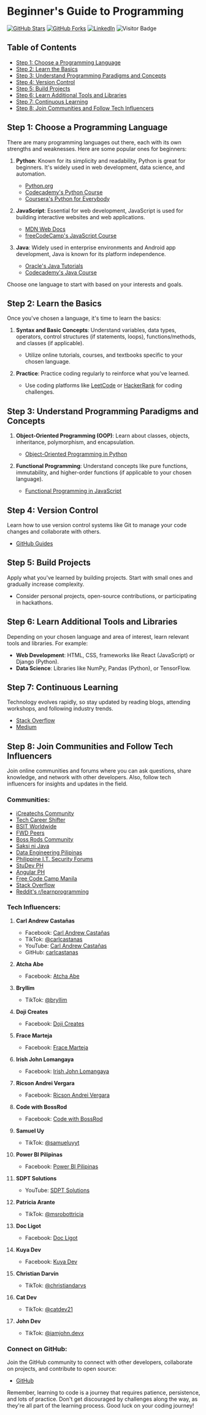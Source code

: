 # Beginner's Guide to Programming

[![GitHub Stars](https://img.shields.io/github/stars/carlcastanas/Beginners-Guide-to-Programming)](https://github.com/carlcastanas/Beginners-Guide-to-Programming/stargazers)
[![GitHub Forks](https://img.shields.io/github/forks/carlcastanas/Beginners-Guide-to-Programming)](https://github.com/carlcastanas/Beginners-Guide-to-Programming/network/members)
[![LinkedIn](https://img.shields.io/badge/-LinkedIn-blue?style=flat-square&logo=linkedin&logoColor=white&link=https://www.linkedin.com/company/icreatechs-aus)](https://www.linkedin.com/company/icreatechs-aus)
![Visitor Badge](https://visitor-badge.laobi.icu/badge?page_id=carlcastanas.Beginners-Guide-to-Programming)

## Table of Contents
- [Step 1: Choose a Programming Language](#step-1-choose-a-programming-language)
- [Step 2: Learn the Basics](#step-2-learn-the-basics)
- [Step 3: Understand Programming Paradigms and Concepts](#step-3-understand-programming-paradigms-and-concepts)
- [Step 4: Version Control](#step-4-version-control)
- [Step 5: Build Projects](#step-5-build-projects)
- [Step 6: Learn Additional Tools and Libraries](#step-6-learn-additional-tools-and-libraries)
- [Step 7: Continuous Learning](#step-7-continuous-learning)
- [Step 8: Join Communities and Follow Tech Influencers](#step-8-join-communities-and-follow-tech-influencers)

## Step 1: Choose a Programming Language
There are many programming languages out there, each with its own strengths and weaknesses. Here are some popular ones for beginners:

1. **Python**: Known for its simplicity and readability, Python is great for beginners. It's widely used in web development, data science, and automation.
   - [Python.org](https://www.python.org/)
   - [Codecademy's Python Course](https://www.codecademy.com/learn/learn-python-3)
   - [Coursera's Python for Everybody](https://www.coursera.org/specializations/python)

2. **JavaScript**: Essential for web development, JavaScript is used for building interactive websites and web applications.
   - [MDN Web Docs](https://developer.mozilla.org/en-US/docs/Web/JavaScript)
   - [freeCodeCamp's JavaScript Course](https://www.freecodecamp.org/learn/javascript-algorithms-and-data-structures/basic-javascript/)

3. **Java**: Widely used in enterprise environments and Android app development, Java is known for its platform independence.
   - [Oracle's Java Tutorials](https://docs.oracle.com/javase/tutorial/)
   - [Codecademy's Java Course](https://www.codecademy.com/learn/learn-java)

Choose one language to start with based on your interests and goals.

## Step 2: Learn the Basics
Once you've chosen a language, it's time to learn the basics:

1. **Syntax and Basic Concepts**: Understand variables, data types, operators, control structures (if statements, loops), functions/methods, and classes (if applicable).
   - Utilize online tutorials, courses, and textbooks specific to your chosen language.

2. **Practice**: Practice coding regularly to reinforce what you've learned.
   - Use coding platforms like [LeetCode](https://leetcode.com/) or [HackerRank](https://www.hackerrank.com/) for coding challenges.

## Step 3: Understand Programming Paradigms and Concepts
1. **Object-Oriented Programming (OOP)**: Learn about classes, objects, inheritance, polymorphism, and encapsulation.
   - [Object-Oriented Programming in Python](https://realpython.com/python3-object-oriented-programming/)

2. **Functional Programming**: Understand concepts like pure functions, immutability, and higher-order functions (if applicable to your chosen language).
   - [Functional Programming in JavaScript](https://eloquentjavascript.net/1st_edition/chapter6.html)

## Step 4: Version Control
Learn how to use version control systems like Git to manage your code changes and collaborate with others.
- [GitHub Guides](https://guides.github.com/)

## Step 5: Build Projects
Apply what you've learned by building projects. Start with small ones and gradually increase complexity.
- Consider personal projects, open-source contributions, or participating in hackathons.

## Step 6: Learn Additional Tools and Libraries
Depending on your chosen language and area of interest, learn relevant tools and libraries. For example:
- **Web Development**: HTML, CSS, frameworks like React (JavaScript) or Django (Python).
- **Data Science**: Libraries like NumPy, Pandas (Python), or TensorFlow.

## Step 7: Continuous Learning
Technology evolves rapidly, so stay updated by reading blogs, attending workshops, and following industry trends.
- [Stack Overflow](https://stackoverflow.com/)
- [Medium](https://medium.com/)

## Step 8: Join Communities and Follow Tech Influencers
Join online communities and forums where you can ask questions, share knowledge, and network with other developers. Also, follow tech influencers for insights and updates in the field.

### Communities:
- [iCreatechs Community](https://www.facebook.com/groups/icreatechs.community)
- [Tech Career Shifter](https://www.facebook.com/groups/techcareershifter)
- [BSIT Worldwide](https://www.facebook.com/groups/bsitworldwide)
- [FWD Peers](https://www.facebook.com/groups/fwdpeers)
- [Boss Rods Community](https://www.facebook.com/groups/bossrodscommunity)
- [Saksi ni Java](https://www.facebook.com/groups/395829252906836)
- [Data Engineering Pilipinas](https://www.facebook.com/groups/dataengineeringpilipinas/)
- [Philippine I.T. Security Forums](https://www.facebook.com/groups/pitsf)
- [StuDev PH](https://www.facebook.com/groups/studevph/)
- [Angular PH](https://www.facebook.com/groups/AngularPH/)
- [Free Code Camp Manila](https://www.facebook.com/groups/free.code.camp.manila)
- [Stack Overflow](https://stackoverflow.com/)
- [Reddit's r/learnprogramming](https://www.reddit.com/r/learnprogramming/)


### Tech Influencers:

1. **Carl Andrew Castañas**
   - Facebook: [Carl Andrew Castañas](https://www.facebook.com/carlcastanas/)
   - TikTok: [@carlcastanas](https://www.tiktok.com/@carlcastanas)
   - YouTube: [Carl Andrew Castañas](https://www.youtube.com/@cacastanas)
   - GitHub: [carlcastanas](https://github.com/carlcastanas)

2. **Atcha Abe**
   - Facebook: [Atcha Abe](https://www.facebook.com/athenaaliafe)

3. **Bryllim**
   - TikTok: [@bryllim](https://www.tiktok.com/@bryllim)

4. **Doji Creates**
   - Facebook: [Doji Creates](https://www.facebook.com/dojicreates)

5. **Frace Marteja**
   - Facebook: [Frace Marteja](https://www.facebook.com/frace.marteja)

6. **Irish John Lomangaya**
   - Facebook: [Irish John Lomangaya](https://www.facebook.com/irishsss)

7. **Ricson Andrei Vergara**
   - Facebook: [Ricson Andrei Vergara](https://www.facebook.com/ricsonandrei.vergara)

8. **Code with BossRod**
   - Facebook: [Code with BossRod](https://www.facebook.com/codewithbossrod)

9. **Samuel Uy**
   - TikTok: [@samueluyyt](https://www.tiktok.com/@samueluyyt)

10. **Power BI Pilipinas**
    - Facebook: [Power BI Pilipinas](https://www.facebook.com/powerbipilipinas)

11. **SDPT Solutions**
    - YouTube: [SDPT Solutions](https://www.youtube.com/@SDPTSolutions)

12. **Patricia Arante**
    - TikTok: [@msrobottricia](https://www.tiktok.com/@msrobottricia)

13. **Doc Ligot**
    - Facebook: [Doc Ligot](https://www.facebook.com/docligotAI)

14. **Kuya Dev**
    - Facebook: [Kuya Dev](https://www.facebook.com/KuyaDevDotCom)

15. **Christian Darvin**
    - TikTok: [@christiandarvs](https://www.tiktok.com/@christiandarvs)

16. **Cat Dev**
    - TikTok: [@catdev21](https://www.tiktok.com/@catdev21/)

17. **John Dev**
    - TikTok: [@iamjohn.devx](https://www.tiktok.com/@iamjohn.devx)
         
### Connect on GitHub:
Join the GitHub community to connect with other developers, collaborate on projects, and contribute to open source:
- [GitHub](https://github.com/)

Remember, learning to code is a journey that requires patience, persistence, and lots of practice. Don't get discouraged by challenges along the way, as they're all part of the learning process. Good luck on your coding journey!
